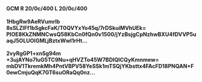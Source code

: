 #### GCM R 20/0c/400 L 20/0c/400
**1HbgRw9AeRVumrIb**<br/>**8sSLZlFf1bSgkcFaK/T0QVYxYo45q/7rDSkuiMVhUEk=**<br/>**PIOE8KkZNMNCwsQ58KbCn0fQn0v1500/jYzBsjgCpNzhwBXU4fDVVP5uaqJ5OLUOlGMLjBztxWwI1rHt...**<br/><br/>
**2vyRgGP1+xnSg94m**<br/>**+3ujAYNo7luG5TC9Nu+qHVZTo45W7BDIQICQyKmnmew=**<br/>**mbDV1TkremkMh4PntVBPV58YeSSk1mTSQjYKbsttx4FAcFD18PNQAN+F0ewCmjuQqK7GT6suORaQq0nz...**